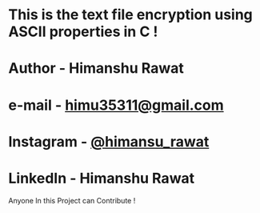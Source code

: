# This is the text file encryption using ASCII properties in C !
# Author - Himanshu Rawat
# e-mail - himu35311@gmail.com
# Instagram - <a href="https://www.instagram.com/himansu_rawat_?igsh=MWxzNnp5cm1maG9zdw==">@himansu_rawat</a>
# LinkedIn - Himanshu Rawat
Anyone In this Project can Contribute !

